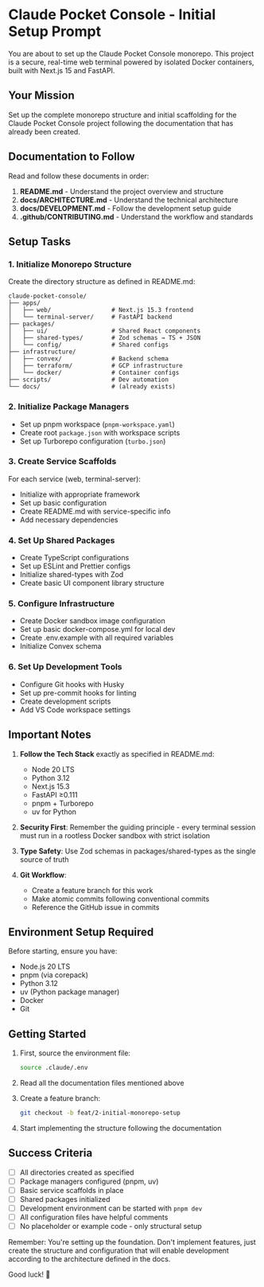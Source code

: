 # Claude Pocket Console - Initial Setup Prompt

You are about to set up the Claude Pocket Console monorepo. This project is a secure, real-time web terminal powered by isolated Docker containers, built with Next.js 15 and FastAPI.

## Your Mission

Set up the complete monorepo structure and initial scaffolding for the Claude Pocket Console project following the documentation that has already been created.

## Documentation to Follow

Read and follow these documents in order:

1. **README.md** - Understand the project overview and structure
2. **docs/ARCHITECTURE.md** - Understand the technical architecture
3. **docs/DEVELOPMENT.md** - Follow the development setup guide
4. **.github/CONTRIBUTING.md** - Understand the workflow and standards

## Setup Tasks

### 1. Initialize Monorepo Structure

Create the directory structure as defined in README.md:
```
claude-pocket-console/
├── apps/
│   ├── web/                 # Next.js 15.3 frontend
│   └── terminal-server/     # FastAPI backend
├── packages/
│   ├── ui/                  # Shared React components
│   ├── shared-types/        # Zod schemas → TS + JSON
│   └── config/              # Shared configs
├── infrastructure/
│   ├── convex/              # Backend schema
│   ├── terraform/           # GCP infrastructure
│   └── docker/              # Container configs
├── scripts/                 # Dev automation
└── docs/                    # (already exists)
```

### 2. Initialize Package Managers

- Set up pnpm workspace (`pnpm-workspace.yaml`)
- Create root `package.json` with workspace scripts
- Set up Turborepo configuration (`turbo.json`)

### 3. Create Service Scaffolds

For each service (web, terminal-server):
- Initialize with appropriate framework
- Set up basic configuration
- Create README.md with service-specific info
- Add necessary dependencies

### 4. Set Up Shared Packages

- Create TypeScript configurations
- Set up ESLint and Prettier configs
- Initialize shared-types with Zod
- Create basic UI component library structure

### 5. Configure Infrastructure

- Create Docker sandbox image configuration
- Set up basic docker-compose.yml for local dev
- Create .env.example with all required variables
- Initialize Convex schema

### 6. Set Up Development Tools

- Configure Git hooks with Husky
- Set up pre-commit hooks for linting
- Create development scripts
- Add VS Code workspace settings

## Important Notes

1. **Follow the Tech Stack** exactly as specified in README.md:
   - Node 20 LTS
   - Python 3.12
   - Next.js 15.3
   - FastAPI ≥0.111
   - pnpm + Turborepo
   - uv for Python

2. **Security First**: Remember the guiding principle - every terminal session must run in a rootless Docker sandbox with strict isolation

3. **Type Safety**: Use Zod schemas in packages/shared-types as the single source of truth

4. **Git Workflow**: 
   - Create a feature branch for this work
   - Make atomic commits following conventional commits
   - Reference the GitHub issue in commits

## Environment Setup Required

Before starting, ensure you have:
- Node.js 20 LTS
- pnpm (via corepack)
- Python 3.12
- uv (Python package manager)
- Docker
- Git

## Getting Started

1. First, source the environment file:
   ```bash
   source .claude/.env
   ```

2. Read all the documentation files mentioned above

3. Create a feature branch:
   ```bash
   git checkout -b feat/2-initial-monorepo-setup
   ```

4. Start implementing the structure following the documentation

## Success Criteria

- [ ] All directories created as specified
- [ ] Package managers configured (pnpm, uv)
- [ ] Basic service scaffolds in place
- [ ] Shared packages initialized
- [ ] Development environment can be started with `pnpm dev`
- [ ] All configuration files have helpful comments
- [ ] No placeholder or example code - only structural setup

Remember: You're setting up the foundation. Don't implement features, just create the structure and configuration that will enable development according to the architecture defined in the docs.

Good luck! 🚀